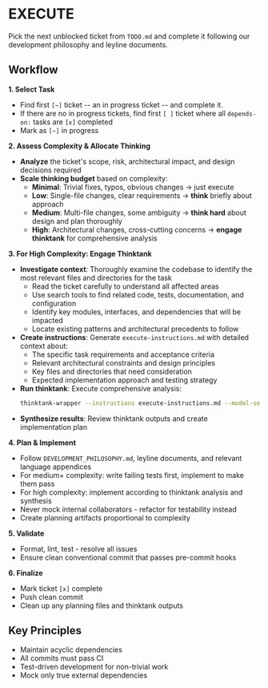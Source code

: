 # EXECUTE

Pick the next unblocked ticket from `TODO.md` and complete it following our development philosophy and leyline documents.

## Workflow

**1. Select Task**
- Find first `[~]` ticket -- an in progress ticket -- and complete it.
- If there are no in progress tickets, find first `[ ]` ticket where all `depends-on:` tasks are `[x]` completed
- Mark as `[~]` in progress

**2. Assess Complexity & Allocate Thinking**
- **Analyze** the ticket's scope, risk, architectural impact, and design decisions required
- **Scale thinking budget** based on complexity:
  - **Minimal**: Trivial fixes, typos, obvious changes → just execute
  - **Low**: Single-file changes, clear requirements → **think** briefly about approach
  - **Medium**: Multi-file changes, some ambiguity → **think hard** about design and plan thoroughly
  - **High**: Architectural changes, cross-cutting concerns → **engage thinktank** for comprehensive analysis

**3. For High Complexity: Engage Thinktank**
- **Investigate context**: Thoroughly examine the codebase to identify the most relevant files and directories for the task
  - Read the ticket carefully to understand all affected areas
  - Use search tools to find related code, tests, documentation, and configuration
  - Identify key modules, interfaces, and dependencies that will be impacted
  - Locate existing patterns and architectural precedents to follow
- **Create instructions**: Generate `execute-instructions.md` with detailed context about:
  - The specific task requirements and acceptance criteria
  - Relevant architectural constraints and design principles
  - Key files and directories that need consideration
  - Expected implementation approach and testing strategy
- **Run thinktank**: Execute comprehensive analysis:
  ```bash
  thinktank-wrapper --instructions execute-instructions.md --model-set all_context --include-philosophy --include-leyline --include-glance [list of relevant files and directories]
  ```
- **Synthesize results**: Review thinktank outputs and create implementation plan

**4. Plan & Implement**
- Follow `DEVELOPMENT_PHILOSOPHY.md`, leyline documents, and relevant language appendices
- For medium+ complexity: write failing tests first, implement to make them pass
- For high complexity: implement according to thinktank analysis and synthesis
- Never mock internal collaborators - refactor for testability instead
- Create planning artifacts proportional to complexity

**5. Validate**
- Format, lint, test - resolve all issues
- Ensure clean conventional commit that passes pre-commit hooks

**6. Finalize**
- Mark ticket `[x]` complete
- Push clean commit
- Clean up any planning files and thinktank outputs

## Key Principles
- Maintain acyclic dependencies
- All commits must pass CI
- Test-driven development for non-trivial work
- Mock only true external dependencies
